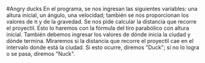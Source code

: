 #Angry ducks
En el programa, se nos ingresan las siguientes variables: una altura inicial, un ángulo, una velocidad; también se nos proporcionan los valores de π y de la gravedad. 
Se nos pide calcular la distancia que recorre el proyectil. Esto lo haremos con la fórmula del tiro parabólico con altura inicial. También debemos ingresar los valores 
de dónde inicia la ciudad y dónde termina. Miraremos si la distancia que recorre el proyectil cae en el intervalo donde está la ciudad. Si esto ocurre, diremos "Duck"; 
si no lo logra o se pasa, diremos "Nuck".
